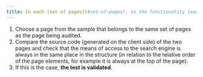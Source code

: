 ```yaml
---
title: In each [set of pages](#set-of-pages), is the functionality leading to the [search engine](#search-engine-internal-to-a-website) always in the same relative order in the source code?
---
```


1. Choose a page from the sample that belongs to the same set of pages as the page being audited.
2. Compare the source code (generated on the client side) of the two pages and check that the means of access to the search engine is always in the same place in the structure (in relation to the relative order of the page elements, for example it is always at the top of the page).
3. If this is the case, **the test is validated**.
